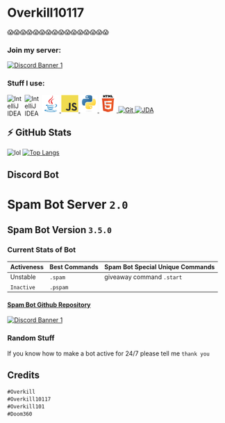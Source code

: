 # Overkill10117

:scream::scream::scream::scream::scream::scream::scream::scream::scream::scream::scream::scream::scream::scream::scream::scream:


### Join my server:

[![Discord Banner 1](https://discord.com/api/guilds/798716119665737768/widget.png?style=banner2)](https://discord.gg/fqkxJjY4yM)

### Stuff I use:
<p align="left">
<a href="https://www.jetbrains.com/idea/"><img align="left" alt="IntelliJ IDEA" width="40" src="https://media.discordapp.net/attachments/798062438553485333/844816336311549962/1024px-IntelliJ_IDEA_Icon.png?width=465&height=465" /></a> 
  <a href="https://code.visualstudio.com/"><img align="left" alt="IntelliJ IDEA" width="40" src="https://media.discordapp.net/attachments/798062438553485333/844817201949310976/1024px-Visual_Studio_Code_1.png?width=465&height=465" /></a> 
<a href="https://www.java.com"> <img src="https://raw.githubusercontent.com/devicons/devicon/master/icons/java/java-original.svg" alt="Java" width="40" height="40"/> </a>
<a href="https://developer.mozilla.org/en-US/docs/Web/JavaScript"> <img src="https://raw.githubusercontent.com/devicons/devicon/master/icons/javascript/javascript-original.svg" alt="Javascript" width="40" height="40"/> </a>
<a href="https://www.python.org"> <img src="https://raw.githubusercontent.com/devicons/devicon/master/icons/python/python-original.svg" alt="Python" width="40" height="40"/> </a>  
<a href="https://www.w3.org/html/"> <img src="https://raw.githubusercontent.com/devicons/devicon/master/icons/html5/html5-original-wordmark.svg" alt="HTML5" width="40" height="40"/> </a>
<a href="https://git-scm.com/"> <img src="https://www.vectorlogo.zone/logos/git-scm/git-scm-icon.svg" alt="Git" width="40" height="40"/> </a>  
<a href="https://github.com/DV8FromTheWorld/JDA"> <img src="https://media.discordapp.net/attachments/821661501038919721/821668768177848330/logo.png" alt="JDA" width="40" height="40"/> </a>  
</p>

## :zap: GitHub Stats<br />
![lol](https://github-readme-stats.vercel.app/api?username=Overkill10117&show_icons=true&theme=highcontrast)
[![Top Langs](https://github-readme-stats.vercel.app/api/top-langs/?username=Overkill10117&layout=compact)](https://github.com/anuraghazra/github-readme-stats)
## Discord Bot
# Spam Bot Server `2.0`
## Spam Bot Version `3.5.0`
### Current Stats of Bot
Activeness | Best Commands | Spam Bot Special Unique Commands
------------ | ------------- | -------------
Unstable | `.spam` | giveaway command `.start`
`Inactive` | `.pspam` |

<h4><a href="https://github.com/Overkill10117/Spam-Bot">Spam Bot Github Repository</a></h4>

[![Discord Banner 1](https://discord.com/api/guilds/798716119665737768/widget.png?style=banner4)](https://discord.gg/fqkxJjY4yM)

### Random Stuff
If you know how to make a bot active for 24/7 please tell me `thank you`

## **Credits**
```markdown
#Overkill
#Overkill10117
#Overkill101
#Doom360
```



